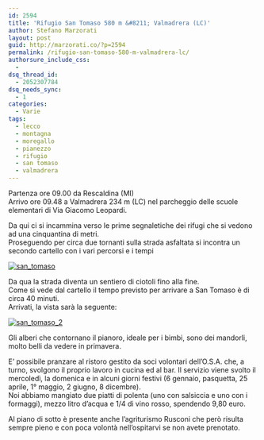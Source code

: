 ```yaml
---
id: 2594
title: 'Rifugio San Tomaso 580 m &#8211; Valmadrera (LC)'
author: Stefano Marzorati
layout: post
guid: http://marzorati.co/?p=2594
permalink: /rifugio-san-tomaso-580-m-valmadrera-lc/
authorsure_include_css:
  - 
dsq_thread_id:
  - 2052307784
dsq_needs_sync:
  - 1
categories:
  - Varie
tags:
  - lecco
  - montagna
  - moregallo
  - pianezzo
  - rifugio
  - san tomaso
  - valmadrera
---
```

Partenza ore 09.00 da Rescaldina (MI)  
Arrivo ore 09.48 a Valmadrera 234 m (LC) nel parcheggio delle scuole elementari di Via Giacomo Leopardi.

Da qui ci si incammina verso le prime segnaletiche dei rifugi che si vedono ad una cinquantina di metri.  
Proseguendo per circa due tornanti sulla strada asfaltata si incontra un secondo cartello con i vari percorsi e i tempi

[<img src="http://res.cloudinary.com/marzorati-co/image/upload/v1408107877/san_tomaso_ujh02o.png" alt="san_tomaso"  class="alignleft size-full wp-image-2595" />][1]

Da qua la strada diventa un sentiero di ciotoli fino alla fine.  
Come si vede dal cartello il tempo previsto per arrivare a San Tomaso è di circa 40 minuti.  
Arrivati, la vista sarà la seguente:

[<img src="http://res.cloudinary.com/marzorati-co/image/upload/v1408107874/san_tomaso_2_tfc8xy.png" alt="san_tomaso_2"  class="aligncenter size-full wp-image-2597" />][2]

Gli alberi che contornano il pianoro, ideale per i bimbi, sono dei mandorli, molto belli da vedere in primavera.

E&#8217; possibile pranzare al ristoro gestito da soci volontari dell&#8217;O.S.A. che, a turno, svolgono il proprio lavoro in cucina ed al bar. Il servizio viene svolto il mercoledì, la domenica e in alcuni giorni festivi (6 gennaio, pasquetta, 25 aprile, 1° maggio, 2 giugno, 8 dicembre).  
Noi abbiamo mangiato due piatti di polenta (uno con salsiccia e uno con i formaggi), mezzo litro d&#8217;acqua e 1/4 di vino rosso, spendendo 9,80 euro.

Al piano di sotto è presente anche l&#8217;agriturismo Rusconi che però risulta sempre pieno e con poca volontà nell&#8217;ospitarvi se non avete prenotato.

 [1]: http://res.cloudinary.com/marzorati-co/image/upload/v1408107877/san_tomaso_ujh02o.png
 [2]: http://res.cloudinary.com/marzorati-co/image/upload/v1408107874/san_tomaso_2_tfc8xy.png

 <script async src="//pagead2.googlesyndication.com/pagead/js/adsbygoogle.js"></script>
<ins class="adsbygoogle"
     style="display:block"
     data-ad-client="ca-pub-2779664131593194"
     data-ad-slot="2588551865"
     data-ad-format="auto"></ins>
<script>
(adsbygoogle = window.adsbygoogle || []).push({});
</script>